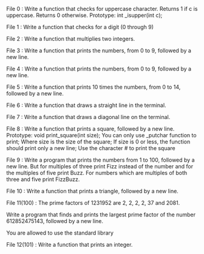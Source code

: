 File 0 : Write a function that checks for uppercase character. Returns 1 if c is uppercase. Returns 0 otherwise. Prototype: int _isupper(int c);

File 1 : Write a function that checks for a digit (0 through 9)

File 2 : Write a function that multiplies two integers.

File 3 : Write a function that prints the numbers, from 0 to 9, followed by a new line.

File 4 : Write a function that prints the numbers, from 0 to 9, followed by a new line.

File 5 : Write a function that prints 10 times the numbers, from 0 to 14, followed by a new line.

File 6 : Write a function that draws a straight line in the terminal.

File 7 : Write a function that draws a diagonal line on the terminal.

File 8 : Write a function that prints a square, followed by a new line.
Prototype: void print_square(int size); You can only use _putchar function to print; Where size is the size of the square; If size is 0 or less, the function should print only a new line; Use the character # to print the square

File 9 : Write a program that prints the numbers from 1 to 100, followed by a new line. But for multiples of three print Fizz instead of the number and for the multiples of five print Buzz. For numbers which are multiples of both three and five print FizzBuzz.

File 10 : Write a function that prints a triangle, followed by a new line.

File 11(100) : The prime factors of 1231952 are 2, 2, 2, 2, 37 and 2081.

Write a program that finds and prints the largest prime factor of the number 612852475143, followed by a new line.

You are allowed to use the standard library

File 12(101) :  Write a function that prints an integer.
